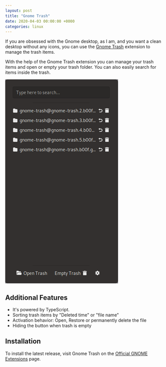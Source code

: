 ```yaml
---
layout: post
title: "Gnome Trash"
date: 2020-04-03 00:00:00 +0000
categories: linux
---
```


If you are obsessed with the Gnome desktop, as I am, and you want a clean desktop without any icons,
you can use the [Gnome Trash](https://github.com/b00f/gnome-trash) extension to manage the trash items.

With the help of the Gnome Trash extension you can manage your trash items and open or empty your trash folder.
You can also easily search for items inside the trash.

![Gnome trash](./../assets/images/gnome_trash.png)

## Additional Features

- It's powered by TypeScript.
- Sorting trash items by "Deleted time" or "file name"
- Activation behavior: Open, Restore or permanently delete the file
- Hiding the button when trash is empty

## Installation

To install the latest release, visit Gnome Trash on the [Official GNOME Extensions](https://extensions.gnome.org/extension/4410/gnome-trash/) page.
